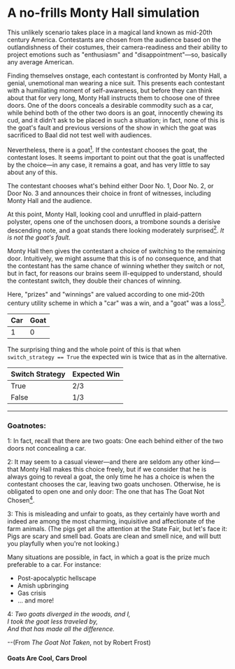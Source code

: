 # A no-frills Monty Hall simulation

This unlikely scenario takes place in a magical land known as mid-20th century America. Contestants are
chosen from the audience based on the outlandishness of their costumes, their camera-readiness and their 
ability to project emotions such as "enthusiasm" and "disappointment"—so, basically any average American.

Finding themselves onstage, each contestant is confronted by Monty Hall, a genial, unemotional man wearing 
a nice suit. This presents each contestant with a humiliating moment of self-awareness, but before they can
think about that for very long, Monty Hall instructs them to choose one of three doors. One of the doors 
conceals a desirable commodity such as a car, while behind both of the other two doors is an goat, innocently 
chewing its cud, and it didn't ask to be placed in such a situation; in fact, none of this is the goat's fault
and previous versions of the show in which the goat was sacrificed to Baal did not test well with audiences.

Nevertheless, there is a goat[<sup>1</sup>](#numgoat). If the contestant chooses the goat, the contestant loses. It seems important
to point out that the goat is unaffected by the choice—in any case, it remains a goat, and has very little 
to say about any of this.

The contestant chooses what's behind either Door No. 1, Door No. 2, or Door No. 3 and announces their choice 
in front of witnesses, including Monty Hall and the audience.

At this point, Monty Hall, looking cool and unruffled in plaid-pattern polyster, opens one of the unchosen doors, 
a trombone sounds a derisive descending note, and a goat stands there looking moderately surprised[<sup>2</sup>](#montychoice). 
<em>It is not the goat's fault.</em>

Monty Hall then gives the contestant a choice of switching to the remaining door. Intuitively, we might assume that 
this is of no consequence, and that the contestant has the same chance of winning whether they switch or not, but 
in fact, for reasons our brains seem ill-equipped to understand, should the contestant switch, they double their
chances of winning.

Here, "prizes" and "winnings" are valued according to one mid-20th century utility scheme 
in which a "car" was a win, and a "goat" was a loss[<sup>3</sup>](#goatnote). 

| Car | Goat |
| --- | ---- |
| 1 | 0 |

The surprising thing and the whole point of this is that
when ``` switch_strategy == True ``` the expected win
is twice that as in the alternative.  

| Switch Strategy | Expected Win |
| --------------- | ------------ |
| True | 2/3 | 
| False | 1/3 |


***


### Goatnotes:

<span id="numgoat">1</span>: In fact, recall that there are two goats: One each behind either of the two doors not concealing a car.

<span id="montychoice">2</span>: It may seem to a casual viewer—and there are seldom any other kind—that Monty Hall makes this choice
  freely, but if we consider that he is always going to reveal a goat, the only time he has a choice is when the contestant
  chooses the car, leaving two goats unchosen. Otherwise, he is obligated to open one and only door: The one that has
  The Goat Not Chosen[<sup>4</sup>](#poem).

<span id="goatnote">3</span>: This is misleading and unfair to goats, as they certainly have worth and 
  indeed are among the most charming, inquisitive and affectionate of the farm animals. 
  (The pigs get all the attention at the State Fair, but let's face it: Pigs are scary and smell bad.
  Goats are clean and smell nice, and will butt you playfully when you're not looking.)

  Many situations are possible, in fact, in which a goat is the prize much preferable to a car. For instance:

  - Post-apocalyptic hellscape  
  - Amish upbringing  
  - Gas crisis  
  - ... and more!  

<span id="poem">4</span>: *Two goats diverged in the woods, and I,  
  I took the goat less traveled by,  
  And that has made all the difference.*  

  --(From *The Goat Not Taken*, not by Robert Frost) 
 
  #### Goats Are Cool, Cars Drool
